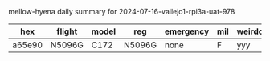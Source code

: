mellow-hyena daily summary for 2024-07-16-vallejo1-rpi3a-uat-978

|hex|flight|model|reg|emergency|mil|weirdo|
|--|--|--|--|--|--|--|
|a65e90|N5096G|C172|N5096G|none|F|yyy|
